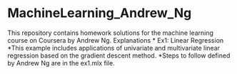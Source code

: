 # MachineLearning_Andrew_Ng
This repository contains homework solutions for the machine learning course on Coursera by Andrew Ng.
Explanations
    * Ex1: Linear Regression
        *This example includes applications of univariate and multivariate linear regression based on the gradient descent method.
         *Steps to follow defined by Andrew Ng are in the ex1.mlx file.
         